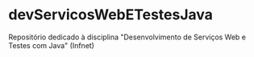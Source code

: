 # devServicosWebETestesJava
Repositório dedicado à disciplina "Desenvolvimento de Serviços Web e Testes com Java" (Infnet)
